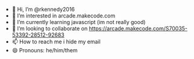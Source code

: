 - 👋 Hi, I’m @rkennedy2016
- 👀 I’m interested in arcade.makecode.com
- 🌱 I’m currently learning javascript (im not really good)
- 💞️ I’m looking to collaborate on https://arcade.makecode.com/S70035-53392-28512-92683
- 📫 How to reach me i hide my email
- 😄 Pronouns: he/him/them

<!---
rkennedy2016/rkennedy2016 is a ✨ special ✨ repository because its `README.md` (this file) appears on your GitHub profile.
You can click the Preview link to take a look at your changes.
--->
